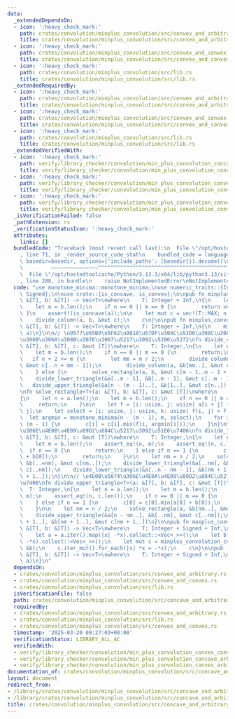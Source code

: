 ```yaml
---
data:
  _extendedDependsOn:
  - icon: ':heavy_check_mark:'
    path: crates/convolution/minplus_convolution/src/convex_and_arbitrary.rs
    title: crates/convolution/minplus_convolution/src/convex_and_arbitrary.rs
  - icon: ':heavy_check_mark:'
    path: crates/convolution/minplus_convolution/src/convex_and_convex.rs
    title: crates/convolution/minplus_convolution/src/convex_and_convex.rs
  - icon: ':heavy_check_mark:'
    path: crates/convolution/minplus_convolution/src/lib.rs
    title: crates/convolution/minplus_convolution/src/lib.rs
  _extendedRequiredBy:
  - icon: ':heavy_check_mark:'
    path: crates/convolution/minplus_convolution/src/convex_and_arbitrary.rs
    title: crates/convolution/minplus_convolution/src/convex_and_arbitrary.rs
  - icon: ':heavy_check_mark:'
    path: crates/convolution/minplus_convolution/src/convex_and_convex.rs
    title: crates/convolution/minplus_convolution/src/convex_and_convex.rs
  - icon: ':heavy_check_mark:'
    path: crates/convolution/minplus_convolution/src/lib.rs
    title: crates/convolution/minplus_convolution/src/lib.rs
  _extendedVerifiedWith:
  - icon: ':heavy_check_mark:'
    path: verify/library_checker/convolution/min_plus_convolution_concave_arbitrary/src/main.rs
    title: verify/library_checker/convolution/min_plus_convolution_concave_arbitrary/src/main.rs
  - icon: ':heavy_check_mark:'
    path: verify/library_checker/convolution/min_plus_convolution_convex_arbitrary/src/main.rs
    title: verify/library_checker/convolution/min_plus_convolution_convex_arbitrary/src/main.rs
  - icon: ':heavy_check_mark:'
    path: verify/library_checker/convolution/min_plus_convolution_convex_convex/src/main.rs
    title: verify/library_checker/convolution/min_plus_convolution_convex_convex/src/main.rs
  _isVerificationFailed: false
  _pathExtension: rs
  _verificationStatusIcon: ':heavy_check_mark:'
  attributes:
    links: []
  bundledCode: "Traceback (most recent call last):\n  File \"/opt/hostedtoolcache/Python/3.13.3/x64/lib/python3.13/site-packages/onlinejudge_verify/documentation/build.py\"\
    , line 71, in _render_source_code_stat\n    bundled_code = language.bundle(stat.path,\
    \ basedir=basedir, options={'include_paths': [basedir]}).decode()\n          \
    \         ~~~~~~~~~~~~~~~^^^^^^^^^^^^^^^^^^^^^^^^^^^^^^^^^^^^^^^^^^^^^^^^^^^^^^^^^^^^^^^^^^\n\
    \  File \"/opt/hostedtoolcache/Python/3.13.3/x64/lib/python3.13/site-packages/onlinejudge_verify/languages/rust.py\"\
    , line 288, in bundle\n    raise NotImplementedError\nNotImplementedError\n"
  code: "use monotone_minima::monotone_minima;\nuse numeric_traits::{Inf, Integer,\
    \ Signed};\n\nuse crate::{is_concave, is_convex};\n\npub fn minplus_convolution_concave_and_arbitrary<T>(a:\
    \ &[T], b: &[T]) -> Vec<T>\nwhere\n    T: Integer + Inf,\n{\n    let n = a.len();\n\
    \    let m = b.len();\n    if n == 0 || m == 0 {\n        return vec![];\n   \
    \ }\n    assert!(is_concave(a));\n\n    let mut c = vec![T::MAX; n + m - 1];\n\
    \    divide_column(a, b, &mut c);\n    c\n}\n\npub fn minplus_convolution_arbitrary_and_concave<T>(a:\
    \ &[T], b: &[T]) -> Vec<T>\nwhere\n    T: Integer + Inf,\n{\n    minplus_convolution_concave_and_arbitrary(b,\
    \ a)\n}\n\n// \u9577\u65B9\u5F62\u9818\u57DF\u304C\u53D6\u308C\u308B\u3088\u3046\
    \u306B\u306A\u308B\u307E\u3067\u5217\u3092\u5206\u5272\nfn divide_column<T>(a:\
    \ &[T], b: &[T], c: &mut [T])\nwhere\n    T: Integer,\n{\n    let n = a.len();\n\
    \    let m = b.len();\n    if n == 0 || m == 0 {\n        return;\n    }\n\n \
    \   if n + 2 <= m {\n        let mm = m / 2;\n        divide_column(a, &b[..mm],\
    \ &mut c[..n + mm - 1]);\n        divide_column(a, &b[mm..], &mut c[mm..]);\n\
    \    } else {\n        solve_rectangle(a, b, &mut c[m - 1..m - 1 + n]);\n    \
    \    divide_lower_triangle(&a[..m - 1], &b[..m - 1], &mut c[..m - 1]);\n     \
    \   divide_upper_triangle(&a[n - (m - 1)..], &b[1..], &mut c[n..]);\n    }\n}\n\
    \nfn solve_rectangle<T>(a: &[T], b: &[T], c: &mut [T])\nwhere\n    T: Integer,\n\
    {\n    let n = a.len();\n    let m = b.len();\n    if n == 0 || m == 0 {\n   \
    \     return;\n    }\n\n    let f = |i: usize, j: usize| a[i + j] + b[m - 1 -\
    \ j];\n    let select = |i: usize, j: usize, k: usize| f(i, j) > f(i, k);\n  \
    \  let argmin = monotone_minima(n - (m - 1), m, select);\n    for i in 0..n -\
    \ (m - 1) {\n        c[i] = c[i].min(f(i, argmin[i]));\n    }\n}\n\n// \u4E0A\u5074\
    \u306E\u4E0B\u4E09\u89D2\u884C\u5217\u3092\u51E6\u7406\nfn divide_lower_triangle<T>(a:\
    \ &[T], b: &[T], c: &mut [T])\nwhere\n    T: Integer,\n{\n    let n = a.len();\n\
    \    let m = b.len();\n    assert_eq!(n, m);\n    assert_eq!(n, c.len());\n  \
    \  if n == 0 {\n        return;\n    } else if n == 1 {\n        c[0] = c[0].min(a[0]\
    \ + b[0]);\n        return;\n    }\n\n    let nm = n / 2;\n    solve_rectangle(a,\
    \ &b[..=nm], &mut c[nm..]);\n    divide_lower_triangle(&a[..nm], &b[..nm], &mut\
    \ c[..nm]);\n    divide_lower_triangle(&a[..n - nm - 1], &b[nm + 1..], &mut c[nm\
    \ + 1..]);\n}\n\n// \u4E0B\u5074\u306E\u4E0A\u4E09\u89D2\u884C\u5217\u3092\u51E6\
    \u7406\nfn divide_upper_triangle<T>(a: &[T], b: &[T], c: &mut [T])\nwhere\n  \
    \  T: Integer,\n{\n    let n = a.len();\n    let m = b.len();\n    assert_eq!(n,\
    \ m);\n    assert_eq!(n, c.len());\n    if n == 0 || m == 0 {\n        return;\n\
    \    } else if n == 1 {\n        c[0] = c[0].min(a[0] + b[0]);\n        return;\n\
    \    }\n\n    let nm = n / 2;\n    solve_rectangle(a, &b[nm..], &mut c[..=nm]);\n\
    \    divide_upper_triangle(&a[n - nm..], &b[..nm], &mut c[..nm]);\n    divide_upper_triangle(&a[nm\
    \ + 1..], &b[nm + 1..], &mut c[nm + 1..])\n}\n\npub fn maxplus_convolution_convex_and_arbitrary<T>(a:\
    \ &[T], b: &[T]) -> Vec<T>\nwhere\n    T: Integer + Signed + Inf,\n{\n    assert!(is_convex(a));\n\
    \    let a = a.iter().map(|x| -*x).collect::<Vec<_>>();\n    let b = b.iter().map(|x|\
    \ -*x).collect::<Vec<_>>();\n    let mut c = minplus_convolution_concave_and_arbitrary(&a,\
    \ &b);\n    c.iter_mut().for_each(|x| *x = -*x);\n    c\n}\n\npub fn maxplus_convolution_arbitrary_and_convex<T>(a:\
    \ &[T], b: &[T]) -> Vec<T>\nwhere\n    T: Integer + Signed + Inf,\n{\n    maxplus_convolution_convex_and_arbitrary(b,\
    \ a)\n}\n"
  dependsOn:
  - crates/convolution/minplus_convolution/src/convex_and_arbitrary.rs
  - crates/convolution/minplus_convolution/src/convex_and_convex.rs
  - crates/convolution/minplus_convolution/src/lib.rs
  isVerificationFile: false
  path: crates/convolution/minplus_convolution/src/concave_and_arbitrary.rs
  requiredBy:
  - crates/convolution/minplus_convolution/src/convex_and_arbitrary.rs
  - crates/convolution/minplus_convolution/src/lib.rs
  - crates/convolution/minplus_convolution/src/convex_and_convex.rs
  timestamp: '2025-03-20 09:27:03+00:00'
  verificationStatus: LIBRARY_ALL_AC
  verifiedWith:
  - verify/library_checker/convolution/min_plus_convolution_convex_convex/src/main.rs
  - verify/library_checker/convolution/min_plus_convolution_concave_arbitrary/src/main.rs
  - verify/library_checker/convolution/min_plus_convolution_convex_arbitrary/src/main.rs
documentation_of: crates/convolution/minplus_convolution/src/concave_and_arbitrary.rs
layout: document
redirect_from:
- /library/crates/convolution/minplus_convolution/src/concave_and_arbitrary.rs
- /library/crates/convolution/minplus_convolution/src/concave_and_arbitrary.rs.html
title: crates/convolution/minplus_convolution/src/concave_and_arbitrary.rs
---
```

